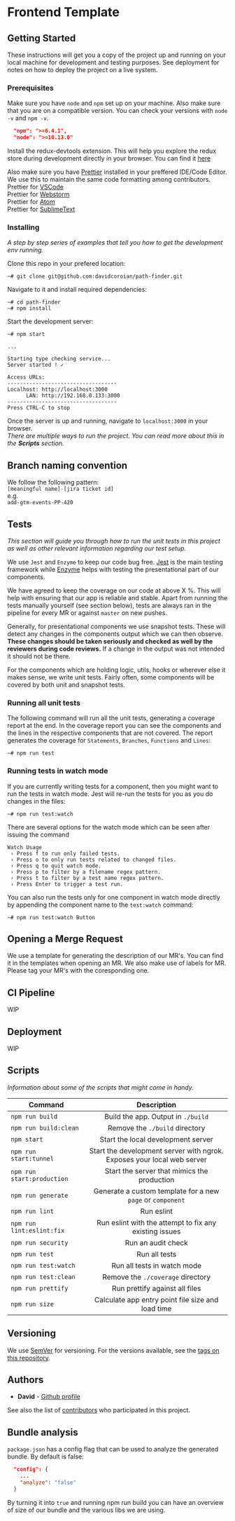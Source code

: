 # Frontend Template

## Getting Started

These instructions will get you a copy of the project up and running on your local machine for development and testing purposes. See deployment for notes on how to deploy the project on a live system.

### Prerequisites

Make sure you have `node` and `npm` set up on your machine. Also make sure that you are on a compatible version. You can check your versions with `node -v` and `npm -v`.

```json
  "npm": ">=6.4.1",
  "node": ">=10.13.0"
```

Install the redux-devtools extension. This will help you explore the redux store during development directly in your browser. You can find it [here](https://github.com/zalmoxisus/redux-devtools-extension)

Also make sure you have [Prettier](https://prettier.io/) installed in your preffered IDE/Code Editor. We use this to maintain the same code formatting among contributors.  
Prettier for [VSCode](https://github.com/prettier/prettier-vscode)  
Prettier for [Webstorm](https://prettier.io/docs/en/webstorm.html)  
Prettier for [Atom](https://github.com/prettier/prettier-atom)  
Prettier for [SublimeText](https://packagecontrol.io/packages/JsPrettier)

### Installing

_A step by step series of examples that tell you how to get the development env running._

Clone this repo in your prefered location:

```console
~# git clone git@github.com:davidcoroian/path-finder.git
```

Navigate to it and install required dependencies:

```console
~# cd path-finder
~# npm install
```

Start the development server:

```console
~# npm start

...

Starting type checking service...
Server started ! ✓

Access URLs:
-----------------------------------
Localhost: http://localhost:3000
      LAN: http://192.168.0.133:3000
-----------------------------------
Press CTRL-C to stop
```

Once the server is up and running, navigate to `localhost:3000` in your browser.  
_There are multiple ways to run the project. You can read more about this in the **Scripts** section._

## Branch naming convention

We follow the following pattern:  
`[meaningful name]-[jira ticket id]`  
e.g.  
`add-gtm-events-PP-420`

## Tests

_This section will guide you through how to run the unit tests in this project as well as other relevant information regarding our test setup._

We use `Jest` and `Enzyme` to keep our code bug free. [Jest](https://jestjs.io/) is the main testing framework while [Enzyme](https://enzymejs.github.io/enzyme/) helps with testing the presentational part of our components.

We have agreed to keep the coverage on our code at above X %. This will help with ensuring that our app is reliable and stable. Apart from running the tests manually yourself (see section below), tests are always ran in the pipeline for every MR or against `master` on new pushes.

Generally, for presentational components we use snapshot tests. These will detect any changes in the components output which we can then observe. **These changes should be taken seriously and checked as well by the reviewers during code reviews.** If a change in the output was not intended it should not be there.

For the components which are holding logic, utils, hooks or wherever else it makes sense, we write unit tests. Fairly often, some components will be covered by both unit and snapshot tests.

### Running all unit tests

The following command will run all the unit tests, generating a coverage report at the end. In the coverage report you can see the components and the lines in the respective components that are not covered. The report generates the coverage for `Statements`, `Branches`, `Functions` and `Lines`:

```console
~# npm run test
```

### Running tests in watch mode

If you are currently writing tests for a component, then you might want to run the tests in watch mode. Jest will re-run the tests for you as you do changes in the files:

```console
~# npm run test:watch
```

There are several options for the watch mode which can be seen after issuing the command

```console
Watch Usage
 › Press f to run only failed tests.
 › Press o to only run tests related to changed files.
 › Press q to quit watch mode.
 › Press p to filter by a filename regex pattern.
 › Press t to filter by a test name regex pattern.
 › Press Enter to trigger a test run.
```

You can also run the tests only for one component in watch mode directly by appending the component name to the `test:watch` command:

```console
~# npm run test:watch Button
```

## Opening a Merge Request

We use a template for generating the description of our MR's. You can find it in the templates when opening an MR.
We also make use of labels for MR. Please tag your MR's with the coresponding one.

## CI Pipeline

WIP

## Deployment

WIP

## Scripts

_Information about some of the scripts that might come in handy._

| Command                    |                              Description                               |
| -------------------------- | :--------------------------------------------------------------------: |
| `npm run build`            |                   Build the app. Output in `./build`                   |
| `npm run build:clean`      |                     Remove the `./build` directory                     |
| `npm start`                |                   Start the local development server                   |
| `npm run start:tunnel`     | Start the development server with ngrok. Exposes your local web server |
| `npm run start:production` |              Start the server that mimics the production               |
| `npm run generate`         |       Generate a custom template for a new `page` or `component`       |
| `npm run lint`             |                               Run eslint                               |
| `npm run lint:eslint:fix`  |         Run eslint with the attempt to fix any existing issues         |
| `npm run security`         |                           Run an audit check                           |
| `npm run test`             |                             Run all tests                              |
| `npm run test:watch`       |                      Run all tests in watch mode                       |
| `npm run test:clean`       |                   Remove the `./coverage` directory                    |
| `npm run prettify`         |                     Run prettify against all files                     |
| `npm run size`             |           Calculate app entry point file size and load time            |

## Versioning

We use [SemVer](http://semver.org/) for versioning. For the versions available, see the [tags on this repository](https://github.com/davidcoroian/path-finder/tags).

## Authors

- **David** - [Github profile](https://github.com/davidcoroian)

See also the list of [contributors](https://github.com/davidcoroian/path-finder/graphs/contributors) who participated in this project.

## Bundle analysis

`package.json` has a config flag that can be used to analyze the generated bundle. By default is false:

```json
  "config": {
    ...
    "analyze": "false"
  }
```

By turning it into `true` and running npm run build you can have an overview of size of our bundle and the various libs we are using.
